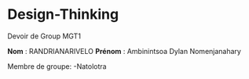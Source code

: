 # Design-Thinking
Devoir de Group MGT1 


**Nom** : RANDRIANARIVELO
**Prénom** : Ambinintsoa Dylan Nomenjanahary

Membre de groupe:
-Natolotra

